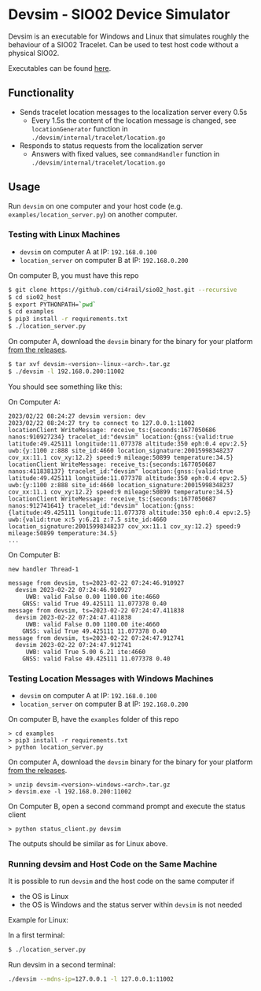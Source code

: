 # Devsim - SIO02 Device Simulator

Devsim is an executable for Windows and Linux that simulates roughly the behaviour of a SIO02 Tracelet.
Can be used to test host code without a physical SIO02.

Executables can be found [here](https://github.com/ci4rail/SIO02_host/releases).

## Functionality

* Sends tracelet location messages to the localization server every 0.5s
    * Every 1.5s the content of the location message is changed, see `locationGenerator` function in `./devsim/internal/tracelet/location.go`
* Responds to status requests from the localization server
    * Answers with fixed values, see `commandHandler` function in `./devsim/internal/tracelet/location.go`

## Usage

Run `devsim` on one computer and your host code (e.g. `examples/location_server.py`) on another computer.


### Testing with Linux Machines

* `devsim` on computer A at IP: `192.168.0.100`
* `location_server` on computer B at IP: `192.168.0.200`

On computer B, you must have this repo

```bash
$ git clone https://github.com/ci4rail/sio02_host.git --recursive
$ cd sio02_host
$ export PYTHONPATH=`pwd`
$ cd examples
$ pip3 install -r requirements.txt
$ ./location_server.py
```

On computer A, download the `devsim` binary for the binary for your platform [from the releases](https://github.com/ci4rail/SIO02_host/releases).

```bash
$ tar xvf devsim-<version>-linux-<arch>.tar.gz
$ ./devsim -l 192.168.0.200:11002
```

You should see something like this:

On Computer A:
```
2023/02/22 08:24:27 devsim version: dev
2023/02/22 08:24:27 try to connect to 127.0.0.1:11002
locationClient WriteMessage: receive_ts:{seconds:1677050686 nanos:910927234} tracelet_id:"devsim" location:{gnss:{valid:true latitude:49.425111 longitude:11.077378 altitude:350 eph:0.4 epv:2.5} uwb:{y:1100 z:888 site_id:4660 location_signature:20015998348237 cov_xx:11.1 cov_xy:12.2} speed:9 mileage:50899 temperature:34.5}
locationClient WriteMessage: receive_ts:{seconds:1677050687 nanos:411838137} tracelet_id:"devsim" location:{gnss:{valid:true latitude:49.425111 longitude:11.077378 altitude:350 eph:0.4 epv:2.5} uwb:{y:1100 z:888 site_id:4660 location_signature:20015998348237 cov_xx:11.1 cov_xy:12.2} speed:9 mileage:50899 temperature:34.5}
locationClient WriteMessage: receive_ts:{seconds:1677050687 nanos:912741641} tracelet_id:"devsim" location:{gnss:{latitude:49.425111 longitude:11.077378 altitude:350 eph:0.4 epv:2.5} uwb:{valid:true x:5 y:6.21 z:7.5 site_id:4660 location_signature:20015998348237 cov_xx:11.1 cov_xy:12.2} speed:9 mileage:50899 temperature:34.5}
...
```

On Computer B:
```
new handler Thread-1

message from devsim, ts=2023-02-22 07:24:46.910927
  devsim 2023-02-22 07:24:46.910927
     UWB: valid False 0.00 1100.00 ite:4660
    GNSS: valid True 49.425111 11.077378 0.40
message from devsim, ts=2023-02-22 07:24:47.411838
  devsim 2023-02-22 07:24:47.411838
     UWB: valid False 0.00 1100.00 ite:4660
    GNSS: valid True 49.425111 11.077378 0.40
message from devsim, ts=2023-02-22 07:24:47.912741
  devsim 2023-02-22 07:24:47.912741
     UWB: valid True 5.00 6.21 ite:4660
    GNSS: valid False 49.425111 11.077378 0.40
```

### Testing Location Messages with Windows Machines

* `devsim` on computer A at IP: `192.168.0.100`
* `location_server` on computer B at IP: `192.168.0.200`

On computer B, have the `examples` folder of this repo

```
> cd examples
> pip3 install -r requirements.txt
> python location_server.py
```

On computer A, download the `devsim` binary for the binary for your platform [from the releases](https://github.com/ci4rail/SIO02_host/releases).

```
> unzip devsim-<version>-windows-<arch>.tar.gz
> devsim.exe -l 192.168.0.200:11002
```

On Computer B, open a second command prompt and execute the status client

```
> python status_client.py devsim
```

The outputs should be similar as for Linux above.

### Running devsim and Host Code on the Same Machine

It is possible to  run `devsim` and the host code on the same computer if
* the OS is Linux
* the OS is Windows and the status server within `devsim` is not needed

Example for Linux:

In a first terminal:
```bash
$ ./location_server.py
```
Run devsim in a second terminal:
```bash
./devsim --mdns-ip=127.0.0.1 -l 127.0.0.1:11002
```

